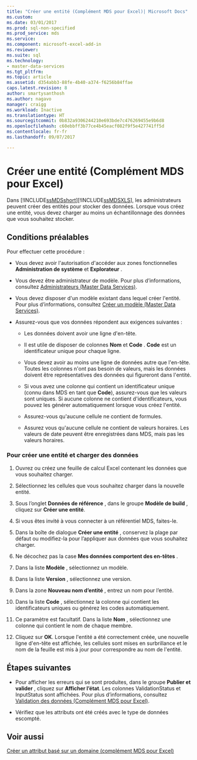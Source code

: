 ```yaml
---
title: "Créer une entité (Complément MDS pour Excel)| Microsoft Docs"
ms.custom: 
ms.date: 03/01/2017
ms.prod: sql-non-specified
ms.prod_service: mds
ms.service: 
ms.component: microsoft-excel-add-in
ms.reviewer: 
ms.suite: sql
ms.technology:
- master-data-services
ms.tgt_pltfrm: 
ms.topic: article
ms.assetid: d354abb3-88fe-4b40-a374-f6256b84ffae
caps.latest.revision: 8
author: smartysanthosh
ms.author: nagavo
manager: craigg
ms.workload: Inactive
ms.translationtype: HT
ms.sourcegitcommit: 0b832a9306244210e693bde7c476269455e9b6d8
ms.openlocfilehash: c60ebbff3b77ce4b45eacf082f9f5e427741ff5d
ms.contentlocale: fr-fr
ms.lasthandoff: 09/07/2017

---
```

# <a name="create-an-entity-mds-add-in-for-excel"></a>Créer une entité (Complément MDS pour Excel)
  Dans [!INCLUDE[ssMDSshort](../../includes/ssmdsshort-md.md)][!INCLUDE[ssMDSXLS](../../includes/ssmdsxls-md.md)], les administrateurs peuvent créer des entités pour stocker des données. Lorsque vous créez une entité, vous devez charger au moins un échantillonnage des données que vous souhaitez stocker.  
  
## <a name="prerequisites"></a>Conditions préalables  
 Pour effectuer cette procédure :  
  
-   Vous devez avoir l'autorisation d'accéder aux zones fonctionnelles **Administration de système** et **Explorateur** .  
  
-   Vous devez être administrateur de modèle. Pour plus d’informations, consultez [Administrateurs &#40;Master Data Services&#41;](../../master-data-services/administrators-master-data-services.md).  
  
-   Vous devez disposer d'un modèle existant dans lequel créer l'entité. Pour plus d’informations, consultez [Créer un modèle &#40;Master Data Services&#41;](../../master-data-services/create-a-model-master-data-services.md).  
  
-   Assurez-vous que vos données répondent aux exigences suivantes :  
  
    -   Les données doivent avoir une ligne d'en-tête.  
  
    -   Il est utile de disposer de colonnes **Nom** et **Code** . **Code** est un identificateur unique pour chaque ligne.  
  
    -   Vous devez avoir au moins une ligne de données autre que l'en-tête. Toutes les colonnes n'ont pas besoin de valeurs, mais les données doivent être représentatives des données qui figureront dans l'entité.  
  
    -   Si vous avez une colonne qui contient un identificateur unique (connu dans MDS en tant que **Code**), assurez-vous que les valeurs sont uniques. Si aucune colonne ne contient d'identificateurs, vous pouvez les générer automatiquement lorsque vous créez l'entité.  
  
    -   Assurez-vous qu'aucune cellule ne contient de formules.  
  
    -   Assurez vous qu'aucune cellule ne contient de valeurs horaires. Les valeurs de date peuvent être enregistrées dans MDS, mais pas les valeurs horaires.  
  
### <a name="to-create-an-entity-and-load-data"></a>Pour créer une entité et charger des données  
  
1.  Ouvrez ou créez une feuille de calcul Excel contenant les données que vous souhaitez charger.  
  
2.  Sélectionnez les cellules que vous souhaitez charger dans la nouvelle entité.  
  
3.  Sous l’onglet **Données de référence** , dans le groupe **Modèle de build** , cliquez sur **Créer une entité**.  
  
4.  Si vous êtes invité à vous connecter à un référentiel MDS, faites-le.  
  
5.  Dans la boîte de dialogue **Créer une entité** , conservez la plage par défaut ou modifiez-la pour l’appliquer aux données que vous souhaitez charger.  
  
6.  Ne décochez pas la case **Mes données comportent des en-têtes** .  
  
7.  Dans la liste **Modèle** , sélectionnez un modèle.  
  
8.  Dans la liste **Version** , sélectionnez une version.  
  
9. Dans la zone **Nouveau nom d’entité** , entrez un nom pour l’entité.  
  
10. Dans la liste **Code** , sélectionnez la colonne qui contient les identificateurs uniques ou générez les codes automatiquement.  
  
11. Ce paramètre est facultatif. Dans la liste **Nom** , sélectionnez une colonne qui contient le nom de chaque membre.  
  
12. Cliquez sur **OK**. Lorsque l'entité a été correctement créée, une nouvelle ligne d'en-tête est affichée, les cellules sont mises en surbrillance et le nom de la feuille est mis à jour pour correspondre au nom de l'entité.  
  
## <a name="next-steps"></a>Étapes suivantes  
  
-   Pour afficher les erreurs qui se sont produites, dans le groupe **Publier et valider** , cliquez sur **Afficher l’état**. Les colonnes ValidationStatus et InputStatus sont affichées. Pour plus d’informations, consultez [Validation des données &#40;Complément MDS pour Excel&#41;](../../master-data-services/microsoft-excel-add-in/validating-data-mds-add-in-for-excel.md).  
  
-   Vérifiez que les attributs ont été créés avec le type de données escompté.  
  
## <a name="see-also"></a>Voir aussi  
 [Créer un attribut basé sur un domaine &#40;complément MDS pour Excel&#41;](../../master-data-services/microsoft-excel-add-in/create-a-domain-based-attribute-mds-add-in-for-excel.md)  
  
  

